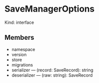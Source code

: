 # SaveManagerOptions

Kind: interface

## Members

- namespace
- version
- store
- migrations
- serializer — (record: SaveRecord<T>): string
- deserializer — (raw: string): SaveRecord<T>
